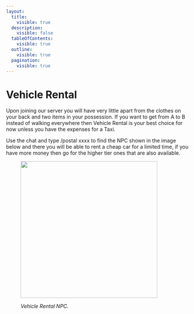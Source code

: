```yaml
---
layout:
  title:
    visible: true
  description:
    visible: false
  tableOfContents:
    visible: true
  outline:
    visible: true
  pagination:
    visible: true
---
```


# Vehicle Rental

Upon joining our server you will have very little apart from the clothes on your back and two items in your possession. If you want to get from A to B instead of walking everywhere then Vehicle Rental is your best choice for now unless you have the expenses for a Taxi.

Use the chat and type /postal xxxx to find the NPC shown in the image below and there you will be able to rent a cheap car for a limited time, if you have more money then go for the higher tier ones that are also available.&#x20;

<figure><img src="../../../../.gitbook/assets/vehicle rental.jpg" alt="" width="375"><figcaption><p><em>Vehicle Rental NPC.</em></p></figcaption></figure>
